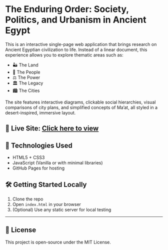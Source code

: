 # The Enduring Order: Society, Politics, and Urbanism in Ancient Egypt

This is an interactive single-page web application that brings research on Ancient Egyptian civilization to life. Instead of a linear document, this experience allows you to explore thematic areas such as:

- 🏜️ The Land  
- 👥 The People  
- ⚖️ The Power  
- 🏛️ The Legacy  
- 🏙️ The Cities  

The site features interactive diagrams, clickable social hierarchies, visual comparisons of city plans, and simplified concepts of Ma’at, all styled in a desert-inspired, immersive layout.

🔗 **Live Site**: [Click here to view](https://rakibulsagor.github.io/ancient-egypt-report/)
---

## 🚀 Technologies Used

- HTML5 + CSS3  
- JavaScript (Vanilla or with minimal libraries)  
- GitHub Pages for hosting  

## 🛠️ Getting Started Locally

1. Clone the repo  
2. Open `index.html` in your browser  
3. (Optional) Use any static server for local testing

---

## 📜 License

This project is open-source under the MIT License.

